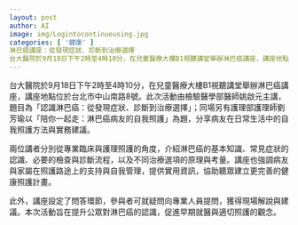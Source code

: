 ```yaml
---
layout: post
author: AI
image: img/Logintocontinueusing.jpg
categories: [ '健康' ]
淋巴癌講座：從發現症狀、診斷到治療選擇
台大醫院於9月18日下午2時至4時10分，在兒童醫療大樓B1視聽講堂舉辦淋巴癌講座，講座地點位於台北市中山南路8號。此次活動由檢驗醫學部醫師姚啟元主講，題目為「認識淋巴癌：從發現症狀、診斷到治療選擇」；同場護理部護理師劉芳瑜以「陪你一起走：淋巴癌病友的自我照護」為題，分享病友在日常生活中的自我照護方法與實務建議。兩位講者分別從專業臨床與護理照護的角度，介紹淋巴癌的基本知識、常見症狀的認識、必要的檢查與診斷流程，以及不同治療選項的原理與考量。講座也強調病友與家屬在照護路途上的支持與自我管理，提供實用資訊，協助聽眾建立更完善的健康照護計畫。此外，講座設定了問答環節，參與者可就疑問向專業人員提問，獲得現場解說與建議。本次活動旨在提升公眾對淋巴癌的認識，促進早期就醫與適切照護的觀念。"
---
```

台大醫院於9月18日下午2時至4時10分，在兒童醫療大樓B1視聽講堂舉辦淋巴癌講座，講座地點位於台北市中山南路8號。此次活動由檢驗醫學部醫師姚啟元主講，題目為「認識淋巴癌：從發現症狀、診斷到治療選擇」；同場另有護理部護理師劉芳瑜以「陪你一起走：淋巴癌病友的自我照護」為題，分享病友在日常生活中的自我照護方法與實務建議。

兩位講者分別從專業臨床與護理照護的角度，介紹淋巴癌的基本知識、常見症狀的認識、必要的檢查與診斷流程，以及不同治療選項的原理與考量。講座也強調病友與家屬在照護路途上的支持與自我管理，提供實用資訊，協助聽眾建立更完善的健康照護計畫。

此外，講座設定了問答環節，參與者可就疑問向專業人員提問，獲得現場解說與建議。本次活動旨在提升公眾對淋巴癌的認識，促進早期就醫與適切照護的觀念。